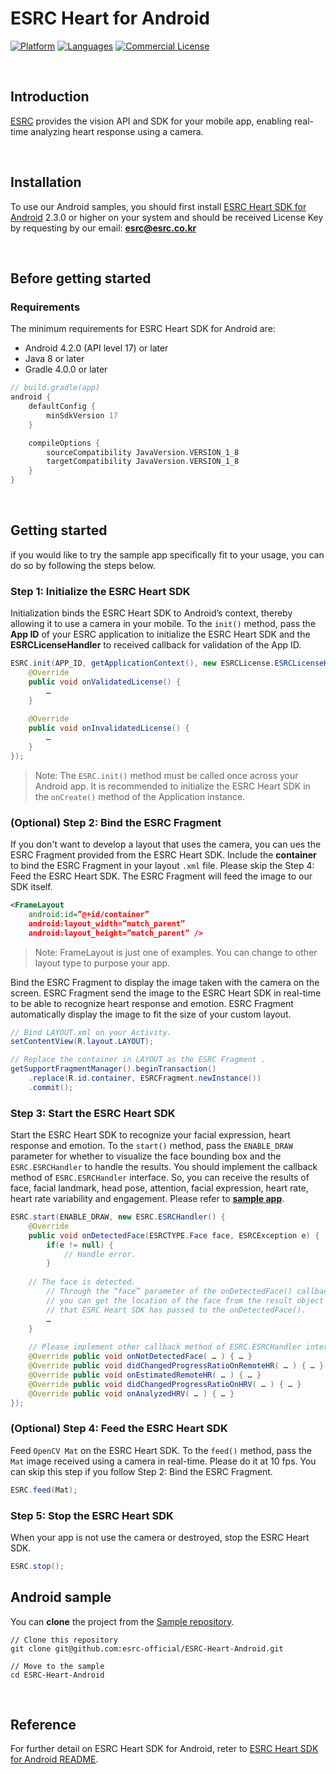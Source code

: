 # ESRC Heart for Android

[![Platform](https://img.shields.io/badge/platform-android-orange.svg)](https://github.com/esrc-official/ESRC-Heart-Android)
[![Languages](https://img.shields.io/badge/language-java-orange.svg)](https://github.com/esrc-official/ESRC-Heart-Android)
[![Commercial License](https://img.shields.io/badge/license-Commercial-brightgreen.svg)](https://github.com/esrc-official/ESRC-Heart-Android/blob/master/LICENSE.md)

<br />

## Introduction

[ESRC](http://esrc.co.kr) provides the vision API and SDK for your mobile app, enabling real-time analyzing heart response using a camera.

<br />

## Installation

To use our Android samples, you should first install [ESRC Heart SDK for Android](https://github.com/esrc-official/ESRC-Heart-SDK-Android) 2.3.0 or higher on your system and should be received License Key by requesting by our email: **esrc@esrc.co.kr** <br /> 

<br />

## Before getting started

### Requirements

The minimum requirements for ESRC Heart SDK for Android are:

- Android 4.2.0 (API level 17) or later
- Java 8 or later
- Gradle 4.0.0 or later

```groovy
// build.gradle(app)
android {
    defaultConfig {
        minSdkVersion 17
    }

    compileOptions {
        sourceCompatibility JavaVersion.VERSION_1_8
        targetCompatibility JavaVersion.VERSION_1_8
    }
}
```

<br />

## Getting started

if you would like to try the sample app specifically fit to your usage, you can do so by following the steps below.

### Step 1: Initialize the ESRC Heart SDK

Initialization binds the ESRC Heart SDK to Android’s context, thereby allowing it to use a camera in your mobile. To the `init()` method, pass the **App ID** of your ESRC application to initialize the ESRC Heart SDK and the **ESRCLicenseHandler** to received callback for validation of the App ID.

```java
ESRC.init(APP_ID, getApplicationContext(), new ESRCLicense.ESRCLicenseHandler() {
    @Override
    public void onValidatedLicense() {
        …
    }
    
    @Override
    public void onInvalidatedLicense() {
        …
    }
});
```

> Note: The `ESRC.init()` method must be called once across your Android app. It is recommended to initialize the ESRC Heart SDK in the `onCreate()` method of the Application instance.

### (Optional) Step 2: Bind the ESRC Fragment

If you don't want to develop a layout that uses the camera, you can ues the ESRC Fragment provided from the ESRC Heart SDK. Include the **container** to bind the ESRC Fragment in your layout `.xml` file. Please skip the Step 4: Feed the ESRC Heart SDK. The ESRC Fragment will feed the image to our SDK itself.

```xml
<FrameLayout
    android:id=”@+id/container”
    android:layout_width=”match_parent”
    android:layout_height=”match_parent” />
```

> Note: FrameLayout is just one of examples. You can change to other layout type to purpose your app.

Bind the ESRC Fragment to display the image taken with the camera on the screen. ESRC Fragment send the image to the ESRC Heart SDK in real-time to be able to recognize heart response and emotion. ESRC Fragment automatically display the image to fit the size of your custom layout.

```java
// Bind LAYOUT.xml on your Activity.
setContentView(R.layout.LAYOUT);

// Replace the container in LAYOUT as the ESRC Fragment .
getSupportFragmentManager().beginTransaction()
    .replace(R.id.container, ESRCFragment.newInstance())
    .commit();
```

### Step 3: Start the ESRC Heart SDK

Start the ESRC Heart SDK to recognize your facial expression, heart response and emotion. To the `start()` method, pass the `ENABLE_DRAW` parameter for whether to visualize the face bounding box and the `ESRC.ESRCHandler` to handle the results. You should implement the callback method of `ESRC.ESRCHandler` interface. So, you can receive the results of face, facial landmark, head pose, attention, facial expression, heart rate, heart rate variability and engagement. Please refer to **[sample app](https://github.com/esrc-official/ESRC-Heart-Android)**.

```java
ESRC.start(ENABLE_DRAW, new ESRC.ESRCHandler() {
    @Override
    public void onDetectedFace(ESRCTYPE.Face face, ESRCException e) {
        if(e != null) {
            // Handle error.
        }
        
	// The face is detected.
        // Through the “face” parameter of the onDetectedFace() callback method,
        // you can get the location of the face from the result object
        // that ESRC Heart SDK has passed to the onDetectedFace().
        …
    }
    
    // Please implement other callback method of ESRC.ESRCHandler interface.
    @Override public void onNotDetectedFace( … ) { … }
    @Override public void didChangedProgressRatioOnRemoteHR( … ) { … }
    @Override public void onEstimatedRemoteHR( … ) { … }
    @Override public void didChangedProgressRatioOnHRV( … ) { … }
    @Override public void onAnalyzedHRV( … ) { … }
});
```

### (Optional) Step 4: Feed the ESRC Heart SDK

Feed `OpenCV Mat` on the ESRC Heart SDK. To the `feed()` method, pass the `Mat` image received using a camera in real-time. Please do it at 10 fps. You can skip this step if you follow Step 2: Bind the ESRC Fragment.

```java
ESRC.feed(Mat);
```

### Step 5: Stop the ESRC Heart SDK

When your app is not use the camera or destroyed, stop the ESRC Heart SDK.

```java
ESRC.stop();
```

## Android sample

You can **clone** the project from the [Sample repository](https://github.com/esrc-official/ESRC-Heart-Android).

```
// Clone this repository
git clone git@github.com:esrc-official/ESRC-Heart-Android.git

// Move to the sample
cd ESRC-Heart-Android
```

<br />

## Reference

For further detail on ESRC Heart SDK for Android, reter to [ESRC Heart SDK for Android README](https://github.com/esrc-official/ESRC-Heart-SDK-Android/blob/master/README.md).
